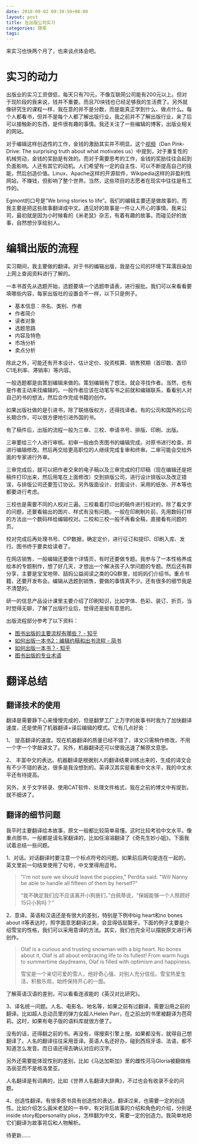 ```yaml
---
date: 2018-09-02 09:39:50+08:00
layout: post
title: 在出版公司实习
categories: 随笔
tags: 
---
```


来实习也快两个月了，也来谈点体会吧。

# 实习的动力

出版业的实习工资很低，每天只有70元，不像互联网公司能有200元以上。但对于现阶段的我来说，钱并不重要。而且70块钱也已经足够我的生活费了。另外就像研究生的课程一样，我在意的并不是分数，而是能真正学到什么、做点什么。每个人都看书，但并不是每个人都了解出版行业。我之前并不了解出版行业，来了后可以接触新的东西，是件很有趣的事情。我还关注了一些编辑的博客，出版业相关的网站。

对于编辑这样创造性的工作，金钱的激励其实并不明显。这个[视频](https://www.bilibili.com/video/av16506287)（Dan Pink-Drive: The surprising truth about what motivates us）中提到，对于重复性的机械劳动，金钱的奖励是有效的。而对于需要思考的工作，金钱的奖励往往会起到负面影响。人还有其它的动机。人们希望有一定的自主性、可以不断提高自己的技能，然后创造价值。Linux、Apache这样的开源软件，Wikipedia这样的非盈利性网站，不赚钱，但影响了整个世界。当然，这些项目的志愿者在现实中往往是有工作的。

Egmont的口号是“We bring stories to life”。我们的编辑主要还是做故事的。而我主要是把这些故事翻译成中文。遇见好的故事是一件让人开心的事情。我来公司，最初就是因为小时候看的《米老鼠》杂志，有着有趣的故事。而碰见好的故事，自然想分享给别人。

# 编辑出版的流程

实习期间，我主要做的翻译。对于书的编辑出版，我是在公司的环境下耳濡目染加上网上查阅资料进行了解的。 

一本书首先从选题开始，选题要填一个选题申请表，进行报批。我们可以来看看要填哪些内容，每家出版社的设置会不一样，以下只是例子。

* 基本信息：书名、类别、作者
* 作者简介
* 读者对象
* 选题思路
* 内容及特色
* 市场分析
* 卖点分析

除此之外，可能还有开本设计、估计定价、投资核算、销售预期（首印数、首印C1毛利率、滞销率）等内容。

一般选题都是由策划编辑来做的。策划编辑有了想法，就会寻找作者。当然，也有是作者主动来找编辑的。一般作者应该在动笔写书之前就和编辑联系，看看别人对自己的书的想法，然后合作完成书籍的创作。

如果出版社做的是引进书，除了联络版权方，还得找译者。有的公司和国外的公司长期合作，可以很方便地引进外国的书。

有了稿件后，出版的流程一般为三审、三校、申请书号、排版、印刷、出版。

三审要给三个人进行审核。初审一般由负责图书的编辑完成，对原书进行检查，并进行编辑修改。然后再交给更高职位的人继续完成复审和终审。二审可能会交给外面的专家进行外审。

三审完成后，就可以把作者交来的电子稿以及三审完成的打印稿（现在编辑还是把稿件打印出来，然后用笔在上面修改）交到排版公司，进行设计排版以及改正错误，与排版公司还要签订协议。另外版面设计、封面设计、采用的纸张、开本等也都要进行考虑。

三校也是需要不同的人校对三遍。三校看着打印出的稿件进行校对的，除了看文字的问题，还要看输出的图片、样式有没有问题。一般在印刷制片前，先用数码打样的方法出一个数码样给编辑校对。二校和三校一般不再看全稿，直接看有问题的页。

校对完成后再处理书号、CIP数据，确定定价，进行征订和提印、印刷入库、发行。图书终于要卖给读者了。

在网店销售，一般编辑还要做个详情页，有时还要做专题。我参与了一本性格养成绘本的专题制作，想了好几天，才想出一个解决孩子入学问题的专题。然后还有群分享，主要是宝宝地带、喆妈公益阅读之类的QQ群里，给妈妈们介绍书。重点书籍，还要开发布会。编辑从选题到销售，要做的事情真不少。还有很多的细节我是不清楚的。

研一的信息产品设计课里主要介绍了印刷知识，比如字体、色彩、装订、折页，当时觉得无聊，了解了出版行业后，觉得还是挺有意思的。

出版流程部分参考了以下资料：

* [图书出版的主要流程有哪些？ - 知乎](https://www.zhihu.com/question/20347259)
* [如何出版一本书2：编辑约稿和出书流程 - 简书](https://www.jianshu.com/p/7c77e23c6cef)
* [如何出版一本书？- 知乎](https://www.zhihu.com/question/19614586)
* [图书出版的专业术语](http://www.chushu123.com/changshi/1600.html)


# 翻译总结

## 翻译技术的使用

翻译是需要静下心来慢慢完成的，但是翻梦工厂上万字的故事书时我为了加快翻译速度，还是使用了机器翻译+译后编辑的模式。它有几点好处：

1、 提高翻译的速度。现在机器翻译的质量已经不错了，译文只需稍作修改，不用一个字一个字敲译文了。另外，机器翻译还可以使我迅速了解原文意思。

2、 丰富中文的表达。机器翻译是根据别人的翻译结果训练出来的，生成的译文会有不少不错的表达，很多是我没想到的。英译汉其实挺看重中文水平，我的中文水平还有待提高。

另外，关于文字转录、使用CAT软件、处理文件格式，我在之前的博文中有提到，就不细讲了。

## 翻译的细节问题

我平时主要翻译绘本故事，原文一般都比较简单易懂。这时比较考验中文水平。像重点图书，一般都是请名家翻译的，比如任溶溶翻译了《奇先生妙小姐》。下面我试着总结一些问题。

1、对话。对话翻译时要注意一个标点符号的问题。如果前后两句是连在一起的，英文里前一句结束使用了句号，中文里得用逗号。


>"I'm not sure we should leave the puppies," Perdita said. "Will Nanny be able to handle all fifteen of them by herself?"	
>
>“我不确定我们应不应该离开小狗崽们，”白佩蒂说，“保姆能够一个人照顾好15只小狗吗？”


2、意译。英语和汉语还是有很大的差别，特别是下例中big heart和no bones about it等表达时，照字面意思翻译过来，会显得佶屈聱牙。下面的例子主要是介绍雪宝的性格，我们可以采用意译的方法。其实，我们也完全可以摆脱原文进行再创作。


>Olaf is a curious and trusting snowman with a big heart. No bones about it, Olaf is all about embracing life to its fullest! From warm hugs to summertime daydreams, Olaf is filled with optimism and happiness. 
>
>雪宝是一个亲切可爱的雪人，他好奇心强、对别人充分信任。雪宝热爱生活，积极乐观，始终保持开心的一面。

了解英语汉语的差别，可以看看连淑能的《英汉对比研究》。


3、译名统一问题。人名、电影名、地名等，如果之前有过翻译，需要沿用之前的翻译。比如超人总动员里的弹力女超人Helen Parr，在之前出的书里被翻译为芭荷莉。这时，如果有电子版的语料库就很方便了。

没有的话，还得翻之前的书。再没有，得搜索引擎上搜。如果都没有，就得自己想翻译了。人名的翻译往往采用音译。英语人名还好办，碰到西班牙语、法语，都不知道怎么发音。而日语还得去确认对应的汉字。

另外还需要能体现性别的差别，比如《马达加斯加》里的雌性河马Gloria被翻做格洛丽亚而不是格洛里亚。

人名翻译是有词典的，比如《世界人名翻译大辞典》，不过也会有收录不全的问题。

4、创造性翻译。有很多原书具有创造性的表达，翻译过来，也需要一定的创造性。比如介绍怎么画米老鼠的一书中，有对背后故事的介绍和角色的介绍，分别是inside story和personality plus，怎样翻为中文，需要一定的创造力。我简单地把它们翻译为故事背后和人物解析。



待更新……






